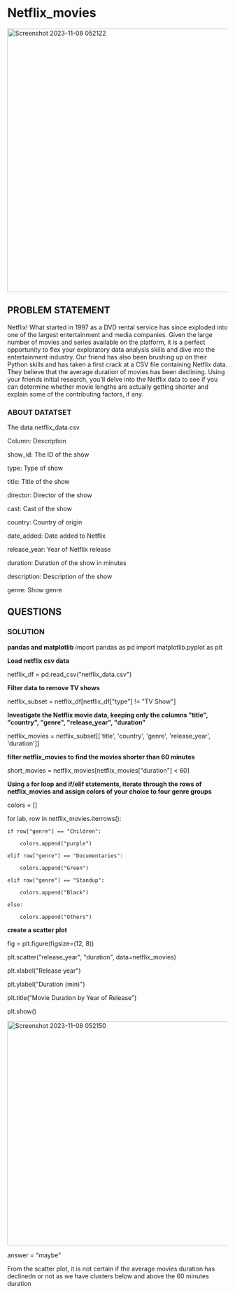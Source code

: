 # Netflix_movies
<img width="603" alt="Screenshot 2023-11-08 052122" src="https://github.com/Olauryn/Netflix_movies/assets/118401566/624a9871-3733-4d01-bc9e-852162264416">

## PROBLEM STATEMENT
Netflix! What started in 1997 as a DVD rental service has since exploded into one of the largest entertainment and media companies.
Given the large number of movies and series available on the platform, it is a perfect opportunity to flex your exploratory data analysis skills and dive into the entertainment industry.
Our friend has also been brushing up on their Python skills and has taken a first crack at a CSV file containing Netflix data.
They believe that the average duration of movies has been declining. Using your friends initial research, you'll delve into the Netflix data to see if you can determine whether movie lengths are actually getting shorter 
and explain some of the contributing factors, if any.

### ABOUT DATATSET
The data
netflix_data.csv

Column:	Description

show_id: The ID of the show

type: Type of show

title: Title of the show

director: Director of the show

cast: Cast of the show

country: Country of origin

date_added:	Date added to Netflix

release_year:	Year of Netflix release

duration:	Duration of the show in minutes

description:	Description of the show

genre:	Show genre


## QUESTIONS

### SOLUTION

**pandas and matplotlib**
import pandas as pd
import matplotlib.pyplot as plt


**Load netflix csv data**

netflix_df = pd.read_csv("netflix_data.csv")

**Filter data to remove TV shows**

netflix_subset = netflix_df[netflix_df["type"] != "TV Show"]

**Investigate the Netflix movie data, keeping only the columns "title", "country", "genre", "release_year", "duration"**

netflix_movies = netflix_subset[['title', 'country', 'genre', 'release_year', 'duration']]

**filter netflix_movies to find the movies shorter than 60 minutes**

short_movies = netflix_movies[netflix_movies["duration"] < 60]

**Using a for loop and if/elif statements, iterate through the rows of netflix_movies and assign colors of your choice to four genre groups**

colors = []

for lab, row in netflix_movies.iterrows():

    if row["genre"] == "Children":
    
        colors.append("purple")
        
    elif row["genre"] == "Documentaries":
    
        colors.append("Green")
        
    elif row["genre"] == "Standup":
    
        colors.append("Black")
        
    else:
    
        colors.append("Others")
        
**create a scatter plot**

fig = plt.figure(figsize=(12, 8))  

plt.scatter("release_year", "duration", data=netflix_movies)  

plt.xlabel("Release year")

plt.ylabel("Duration (min)")

plt.title("Movie Duration by Year of Release")

plt.show()

<img width="513" alt="Screenshot 2023-11-08 052150" src="https://github.com/Olauryn/Netflix_movies/assets/118401566/d279c52e-fba1-443f-9fc5-3c7f162d65d1">




answer = "maybe"

From the scatter plot, it is not certain if the average movies duration has declinedn or not as we have clusters below and above the 60 minutes duration
